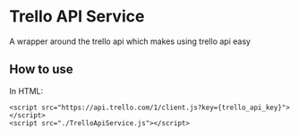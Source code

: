 # Trello API Service
A wrapper around the trello api which makes using trello api easy

## How to use

In HTML:

```
<script src="https://api.trello.com/1/client.js?key={trello_api_key}"></script>
<script src="./TrelloApiService.js"></script>
```
